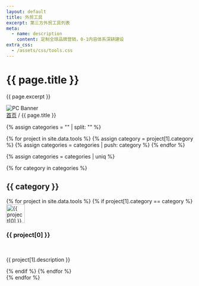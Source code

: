 ```yaml
---
layout: default
title: 外贸工具
excerpt: 第三方外贸工具列表
meta:
  - name: description
    content: 定制全球品牌营销，0-1内容体系深耕建设
extra_css:
  - /assets/css/tools.css
---
```


<div class="content-banner">
  <div class="content-banner-text">
    <h1>{{ page.title }}</h1>
    <p>{{ page.excerpt }}</p>
  </div>
  <img src="{{ '/assets/images/social-media.jpg' | relative_url }}" alt="PC Banner" class="pc-banner">
</div>

<main class="blog-content">
  <div class="filter-container">
    <div class="breadcrumb">
      <a href="/">首页</a> /
      {{ page.title }}
    </div>
  </div>

{% assign categories = "" | split: "" %}

{% for project in site.data.tools %}
    {% assign category = project[1].category %}
    {% assign categories = categories | push: category %}
{% endfor %}

{% assign categories = categories | uniq %}

{% for category in categories %}
    <span class="one-line">
    <h2>{{ category }}</h2>
    </span>
    <div class="post-list">
        {% for project in site.data.tools %}
            {% if project[1].category == category %}
                <div class="card">
                    <img class="author-avatar" src="{{ project[1].icon }}" alt="{{ project[0] }} 图标" width="50" height="50"><br>
                    <h3> {{ project[0] }} </h3><br>
                    <p class="post-excerpt"> {{ project[1].description }} </p>
                </div>
            {% endif %}
        {% endfor %}
    </div>
{% endfor %}
  
  <div id="pagination"></div>
</main>
